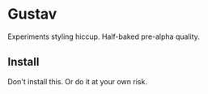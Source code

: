 # Gustav

Experiments styling hiccup. Half-baked pre-alpha quality.


## Install

Don't install this. Or do it at your own risk.
